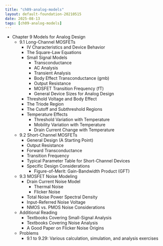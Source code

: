 ```yaml
---
title: "ch09-analog-models"
layout: default-foundation-20210515
date: 2025-08-13
tags: [ch09-analog-models]
---
```


- Chapter 9 Models for Analog Design
  - 9.1 Long-Channel MOSFETs
    - IV Characteristics and Device Behavior
    - The Square-Law Equations
    - Small Signal Models
      - Transconductance
      - AC Analysis
      - Transient Analysis
      - Body Effect Transconductance (gmb)
      - Output Resistance
      - MOSFET Transition Frequency (fT)
      - General Device Sizes for Analog Design
    - Threshold Voltage and Body Effect
    - The Triode Region
    - The Cutoff and Subthreshold Regions
    - Temperature Effects
      - Threshold Variation with Temperature
      - Mobility Variation with Temperature
      - Drain Current Change with Temperature
  - 9.2 Short-Channel MOSFETs
    - General Design (A Starting Point)
    - Output Resistance
    - Forward Transconductance
    - Transition Frequency
    - Typical Parameter Table for Short-Channel Devices
    - Specific Design Considerations
      - Figure-of-Merit: Gain-Bandwidth Product (GFT)
  - 9.3 MOSFET Noise Modeling
    - Drain Current Noise Model
      - Thermal Noise
      - Flicker Noise
    - Total Noise Power Spectral Density
    - Input-Referred Noise Voltage
    - NMOS vs. PMOS Noise Considerations
  - Additional Reading
    - Textbooks Covering Small-Signal Analysis
    - Textbooks Covering Noise Analysis
    - A Good Paper on Flicker Noise Origins
  - Problems
    - 9.1 to 9.29: Various calculation, simulation, and analysis exercises
